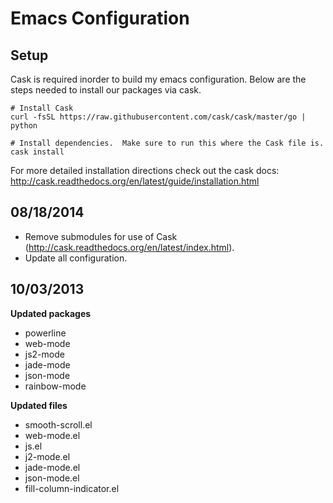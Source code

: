 Emacs Configuration
===================

Setup
-----
Cask is required inorder to build my emacs configuration.  Below are the steps needed to install our packages via cask.

    # Install Cask
    curl -fsSL https://raw.githubusercontent.com/cask/cask/master/go | python
    
    # Install dependencies.  Make sure to run this where the Cask file is.
    cask install
For more detailed installation directions check out the cask docs:  http://cask.readthedocs.org/en/latest/guide/installation.html

08/18/2014
----------
- Remove submodules for use of Cask (http://cask.readthedocs.org/en/latest/index.html).
- Update all configuration.

10/03/2013
----------

**Updated packages**
- powerline
- web-mode
- js2-mode
- jade-mode
- json-mode
- rainbow-mode

**Updated files**
- smooth-scroll.el
- web-mode.el
- js.el
- j2-mode.el
- jade-mode.el
- json-mode.el
- fill-column-indicator.el
